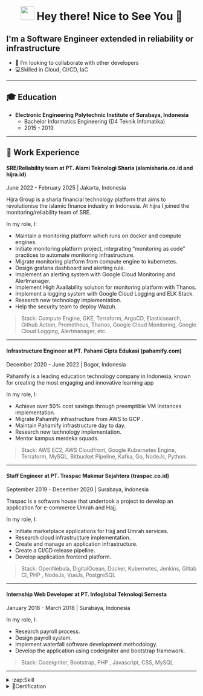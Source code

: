 <h1 align="center"> <img src="https://emojis.slackmojis.com/emojis/images/1531849430/4246/blob-sunglasses.gif?1531849430" width="36"/> Hey there! Nice to See You 👋 </h1>

## I'm a Software Engineer extended in reliability or infrastructure

- 👯 I’m looking to collaborate with other developers
- 💻Skilled in Cloud, CI/CD, IaC
---

## 🎓 Education
- **Electronic Engineering Polytechnic Institute of Surabaya, Indonesia**
  - Bachelor Informatics Engineering (D4 Teknik Infomatika)
  - 2015 - 2019

---
## 💼 Work Experience

#### SRE/Reliability team at PT. Alami Teknologi Sharia (alamisharia.co.id and hijra.id)
June 2022 - February 2025 | Jakarta, Indonesia

Hijra Group is a sharia financial technology platform that aims to revolutionise the islamic finance industry in Indonesia. At hijra I joined the monitoring/reliability team of SRE.

In my role, I:
- Maintain a monitoring platform which runs on docker and compute engines.
- Initiate monitoring platform project, integrating “monitoring as code” practices to automate monitoring infrastructure.
- Migrate monitoring platform from compute engine to kubernetes.
- Design grafana dashboard and alerting rule.
- Implement an alerting system with Google Cloud Monitoring and Alertmanager.
- Implement High Availability solution for monitoring platform with Thanos.
- Implement a logging system with Google Cloud Logging and ELK Stack.
- Research new technology implementation.
- Help the security team to deploy Wazuh.

> Stack: Compute Engine, GKE, Terraform, ArgoCD, Elasticsearch, Github Action, Prometheus, Thanos, Google Cloud Monitoring, Google Cloud Logging, Alertmanager, etc.

---
#### Infrastructure Engineer at PT. Pahami Cipta Edukasi (pahamify.com)
December 2020 - June 2022 | Bogor, Indonesia

Pahamify is a leading education technology company in Indonesia, known for creating the most engaging and
innovative learning app


In my role, I:
- Achieve over 50% cost savings through preemptible VM Instances implementation.
- Migrate Pahamify infrastructure from AWS to GCP .
- Maintain Pahamify infrastructure day to day.
- Research new technology implementation.
- Mentor kampus merdeka squads.
  
> Stack: AWS EC2, AWS Cloudfront, Google Kubernetes Engine, Terraform, MySQL, Bitbucket Pipeline, Kafka, Go,
NodeJs, Python.

---
#### Staff Engineer at PT. Traspac Makmur Sejahtera (traspac.co.id)
September 2019 - December 2020 | Surabaya, Indonesia

Traspac is a software house that undertook a project to develop an application for e-commerce Umrah and
Hajj.

In my role, I:
- Initiate marketplace applications for Hajj and Umrah services.
- Research cloud infrastructure implementation.
- Create and manage an application infrastructure.
- Create a CI/CD release pipeline.
- Develop application frontend platform.

> Stack: OpenNebula, DigitalOcean, Docker, Kubernetes, Jenkins, Gitlab CI, PHP , NodeJs, VueJs, PostgreSQL

---
#### Internship Web Developer at PT. Infoglobal Teknologi Semesta
January 2018 - March 2018 | Surabaya, Indonesia

In my role, I:
- Research payroll process.
- Design payroll system.
- Implement waterfall software development methodology.
- Develop the application using codeigniter and bootstrap framework.

> Stack: Codeigniter, Bootstrap, PHP , Javascript, CSS, MySQL

---

<details>
  <summary>:zap:Skill</summary>
  
<!--START_SECTION:activity-->
- GCP/AWS/Digital Ocean Cloud
- Linux
- K8s
- Golang
- Terraform
<!--END_SECTION:activity-->

</details>

<details>
  <summary>📜Certification</summary>

- [Certified Kubernetes Administrator (CKA)](https://ti-user-certificates.s3.amazonaws.com/e0df7fbf-a057-42af-8a1f-590912be5460/58980c0f-6733-4a5d-8a6a-964174fc161d-ainun-abdullah-2cfec862-bd49-4a0f-91df-c173b4db293c-certificate.pdf)

</details>
